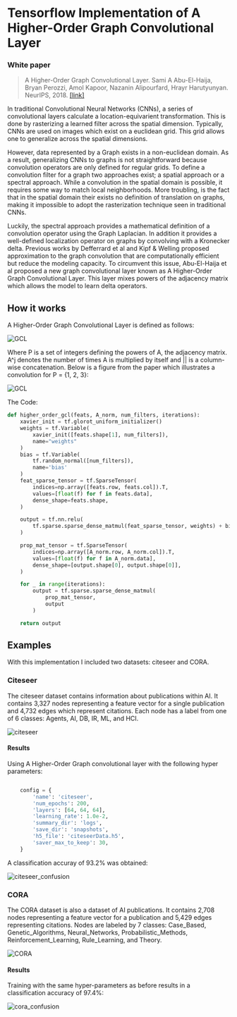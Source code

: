 # Tensorflow Implementation of A Higher-Order Graph Convolutional Layer

### White paper
>A Higher-Order Graph Convolutional Layer. Sami A Abu-El-Haija, Bryan Perozzi, Amol Kapoor, Nazanin Alipourfard, Hrayr Harutyunyan. NeurIPS, 2018. [[link]](https://arxiv.org/abs/1809.07697)

In traditional Convolutional Neural Networks (CNNs), a series of convolutional layers calculate a location-equivarient transformation. This is done by rasterizing a learned filter across the spatial dimension. Typically, CNNs are used on images which exist on a euclidean grid. This grid allows one to generalize across the spatial dimensions.

However, data represented by a Graph exists in a non-euclidean domain. As a result, generalizing CNNs to graphs is not straightforward because convolution operators are only defined for regular grids. To define a convolution filter for a graph two approaches exist; a spatial approach or a spectral approach. While a convolution in the spatial domain is possible, it requires some way to match local neighborhoods. More troubling, is the fact that in the spatial domain their exists no definition of translation on graphs, making it impossible to adopt the rasterization technique seen in traditional CNNs. 

Luckily, the spectral approach provides a mathematical definition of a convolution operator using the Graph Laplacian. In addition it provides a well-defined localization operator on graphs by convolving with a Kronecker delta. Previous works by Defferrard et al and Kipf & Welling proposed approximation to the graph convolution that are computationally efficient but reduce the modeling capacity. To circumvent this issue, Abu-El-Haija et al proposed a new graph convolutional layer known as A Higher-Order Graph Convolutional Layer. This layer mixes powers of the adjacency matrix which allows the model to learn delta operators.

## How it works

A Higher-Order Graph Convolutional Layer is defined as follows:

![GCL](readme_images/GCL.png)


Where P is a set of integers defining the powers of A, the adjacency matrix. A^j denotes the number of times A is multiplied by itself and || is a column-wise concatenation. Below is a figure from the paper which illustrates a convolution for P = {1, 2, 3}:

![GCL](readme_images/GCL_illustration.png)


The Code:

```Python
def higher_order_gcl(feats, A_norm, num_filters, iterations):
    xavier_init = tf.glorot_uniform_initializer()
    weights = tf.Variable(
        xavier_init([feats.shape[1], num_filters]),
        name="weights"
    )
    bias = tf.Variable(
        tf.random_normal([num_filters]),
        name='bias'
    )
    feat_sparse_tensor = tf.SparseTensor(
        indices=np.array([feats.row, feats.col]).T,
        values=[float(f) for f in feats.data],
        dense_shape=feats.shape,
    )

    output = tf.nn.relu(
        tf.sparse.sparse_dense_matmul(feat_sparse_tensor, weights) + bias
    )

    prop_mat_tensor = tf.SparseTensor(
        indices=np.array([A_norm.row, A_norm.col]).T,
        values=[float(f) for f in A_norm.data],
        dense_shape=[output.shape[0], output.shape[0]],
    )

    for _ in range(iterations):
        output = tf.sparse.sparse_dense_matmul(
            prop_mat_tensor,
            output
        )

    return output
```

## Examples

With this implementation I included two datasets: citeseer and CORA. 


### Citeseer

The citeseer dataset contains information about publications within AI. It contains 3,327 nodes representing a feature vector for a single publication and 4,732 edges which represent citations. Each node has a label from one of 6 classes: Agents,
AI,
DB,
IR,
ML,
and
HCI.

![citeseer](readme_images/citeseer.png)

#### Results

Using A Higher-Order Graph convolutional layer with the following hyper parameters:

```Python

    config = {
        'name': 'citeseer',
        'num_epochs': 200,
        'layers': [64, 64, 64],
        'learning_rate': 1.0e-2,
        'summary_dir': 'logs',
        'save_dir': 'snapshots',
        'h5_file': 'citeseerData.h5',
        'saver_max_to_keep': 30,
    }
```

A classification accuray of 93.2% was obtained:

![citeseer_confusion](readme_images/citeseer_confusion_acc_932.png)


### CORA

The CORA dataset is also a dataset of AI publications. It contains 2,708 nodes representing a feature vector for a publication and 5,429 edges representing citations. Nodes are labeled by 7 classes:
Case_Based,
Genetic_Algorithms,
Neural_Networks,
Probabilistic_Methods,
Reinforcement_Learning,
Rule_Learning,
and
Theory.


![CORA](readme_images/cora.png)


####  Results
Training with the same hyper-parameters as before results in a classification accuracy of 97.4%:

![cora_confusion](readme_images/cora_confusion_acc_974.png)